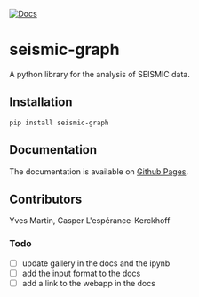 [![Docs](https://github.com/rouskinlab/seismic-graph/actions/workflows/documentation.yml/badge.svg)](https://github.com/rouskinlab/seismic-graph/actions/workflows/documentation.yml)

# seismic-graph

A python library for the analysis of SEISMIC data.

## Installation

```
pip install seismic-graph
```

## Documentation

The documentation is available on [Github Pages](https://rouskinlab.github.io/seismic-graph).

## Contributors

Yves Martin, Casper L'espérance-Kerckhoff

### Todo
- [ ] update gallery in the docs and the ipynb
- [ ] add the input format to the docs
- [ ] add a link to the webapp in the docs

